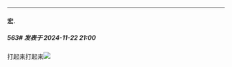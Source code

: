 ﻿
*****

####  宏.  
##### 563#       发表于 2024-11-22 21:00

打起来打起来<img src="https://static.saraba1st.com/image/smiley/face2017/067.png" referrerpolicy="no-referrer">

